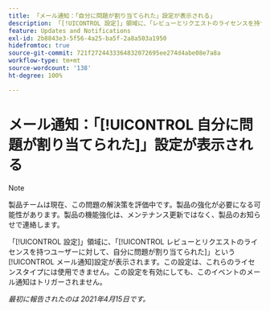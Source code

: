 ```yaml
---
title: 「メール通知：「自分に問題が割り当てられた」設定が表示される」
description: 「[!UICONTROL 設定]」領域に、「レビューとリクエストのライセンスを持つユーザーに対して、自分に問題が割り当てられた」というメール通知設定が表示されます。この設定は、これらのライセンスタイプには使用できません。この設定を有効にしても、このイベントのメール通知はトリガーされません。
feature: Updates and Notifications
exl-id: 2b8843e3-5f56-4a25-ba5f-2a8a503a1950
hidefromtoc: true
source-git-commit: 721f2724433364832072695ee274d4abe08e7a8a
workflow-type: tm+mt
source-wordcount: '138'
ht-degree: 100%

---
```


# メール通知：「[!UICONTROL 自分に問題が割り当てられた]」設定が表示される

<!--Article created by request-->

>[!NOTE]
>
>製品チームは現在、この問題の解決策を評価中です。製品の強化が必要になる可能性があります。製品の機能強化は、メンテナンス更新ではなく、製品のお知らせで連絡します。

「[!UICONTROL 設定]」領域に、「[!UICONTROL レビューとリクエストのライセンスを持つユーザーに対して、自分に問題が割り当てられた]」という[!UICONTROL メール通知]設定が表示されます。この設定は、これらのライセンスタイプには使用できません。この設定を有効にしても、このイベントのメール通知はトリガーされません。

_最初に報告されたのは 2021年4月15日です。_
